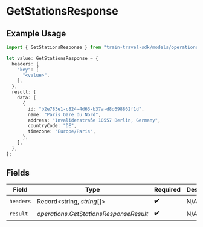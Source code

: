 # GetStationsResponse

## Example Usage

```typescript
import { GetStationsResponse } from "train-travel-sdk/models/operations";

let value: GetStationsResponse = {
  headers: {
    "key": [
      "<value>",
    ],
  },
  result: {
    data: [
      {
        id: "b2e783e1-c824-4d63-b37a-d8d698862f1d",
        name: "Paris Gare du Nord",
        address: "Invalidenstraße 10557 Berlin, Germany",
        countryCode: "DE",
        timezone: "Europe/Paris",
      },
    ],
  },
};
```

## Fields

| Field                                  | Type                                   | Required                               | Description                            |
| -------------------------------------- | -------------------------------------- | -------------------------------------- | -------------------------------------- |
| `headers`                              | Record<string, *string*[]>             | :heavy_check_mark:                     | N/A                                    |
| `result`                               | *operations.GetStationsResponseResult* | :heavy_check_mark:                     | N/A                                    |